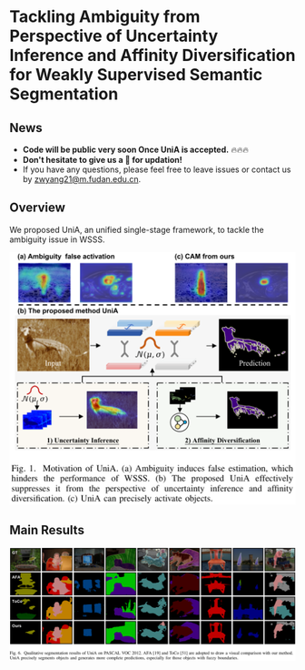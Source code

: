# Tackling Ambiguity from Perspective of Uncertainty Inference and Affinity Diversification for Weakly Supervised Semantic Segmentation


## News

* **Code will be public very soon Once UniA is accepted.** 🔥🔥🔥
* **Don't hesitate to give us a :star2: for updation!**
* If you have any questions, please feel free to leave issues or contact us by zwyang21@m.fudan.edu.cn.

## Overview
We proposed UniA, an unified single-stage framework, to tackle the ambiguity issue in WSSS. 
<p align="middle">
<img src="/sources/overview.png" alt="UniA pipeline" width="600px">
</p>


## Main Results
<p align="middle">
<img src="/sources/results1.png" alt="UniA results" width="1200px">
</p>